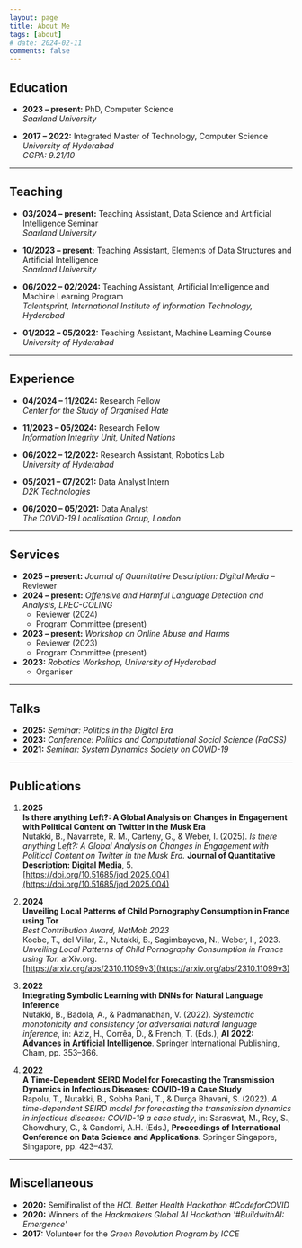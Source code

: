 ```yaml
---
layout: page
title: About Me 
tags: [about]
# date: 2024-02-11
comments: false
---
```


## Education

- **2023 – present:** PhD, Computer Science  
  *Saarland University*

- **2017 – 2022:** Integrated Master of Technology, Computer Science  
  *University of Hyderabad*  
  *CGPA: 9.21/10*

---

## Teaching

- **03/2024 – present:** Teaching Assistant, Data Science and Artificial Intelligence Seminar  
  *Saarland University*

- **10/2023 – present:** Teaching Assistant, Elements of Data Structures and Artificial Intelligence  
  *Saarland University*

- **06/2022 – 02/2024:** Teaching Assistant, Artificial Intelligence and Machine Learning Program  
  *Talentsprint, International Institute of Information Technology, Hyderabad*

- **01/2022 – 05/2022:** Teaching Assistant, Machine Learning Course  
  *University of Hyderabad*

---

## Experience

- **04/2024 – 11/2024:** Research Fellow  
  *Center for the Study of Organised Hate*

- **11/2023 – 05/2024:** Research Fellow  
  *Information Integrity Unit, United Nations*

- **06/2022 – 12/2022:** Research Assistant, Robotics Lab  
  *University of Hyderabad*

- **05/2021 – 07/2021:** Data Analyst Intern  
  *D2K Technologies*

- **06/2020 – 05/2021:** Data Analyst  
  *The COVID-19 Localisation Group, London*

---

## Services

- **2025 – present:** *Journal of Quantitative Description: Digital Media* – Reviewer  
- **2024 – present:** *Offensive and Harmful Language Detection and Analysis, LREC-COLING*  
  - Reviewer (2024)  
  - Program Committee (present)  
- **2023 – present:** *Workshop on Online Abuse and Harms*  
  - Reviewer (2023)  
  - Program Committee (present)  
- **2023:** *Robotics Workshop, University of Hyderabad*  
  - Organiser  

---

## Talks

- **2025:** *Seminar: Politics in the Digital Era*  
- **2023:** *Conference: Politics and Computational Social Science (PaCSS)*  
- **2021:** *Seminar: System Dynamics Society on COVID-19*  

---

## Publications

1. **2025**  
   **Is there anything Left?: A Global Analysis on Changes in Engagement with Political Content on Twitter in the Musk Era**  
   Nutakki, B., Navarrete, R. M., Carteny, G., & Weber, I. (2025). *Is there anything Left?: A Global Analysis on Changes in Engagement with Political Content on Twitter in the Musk Era.* **Journal of Quantitative Description: Digital Media**, 5.  
   [https://doi.org/10.51685/jqd.2025.004](https://doi.org/10.51685/jqd.2025.004)

2. **2024**  
   **Unveiling Local Patterns of Child Pornography Consumption in France using Tor**  
   *Best Contribution Award, NetMob 2023*  
   Koebe, T., del Villar, Z., Nutakki, B., Sagimbayeva, N., Weber, I., 2023. *Unveiling Local Patterns of Child Pornography Consumption in France using Tor.* arXiv.org.  
   [https://arxiv.org/abs/2310.11099v3](https://arxiv.org/abs/2310.11099v3)

3. **2022**  
   **Integrating Symbolic Learning with DNNs for Natural Language Inference**  
   Nutakki, B., Badola, A., & Padmanabhan, V. (2022). *Systematic monotonicity and consistency for adversarial natural language inference*, in: Aziz, H., Corrêa, D., & French, T. (Eds.), **AI 2022: Advances in Artificial Intelligence**. Springer International Publishing, Cham, pp. 353–366.

4. **2022**  
   **A Time-Dependent SEIRD Model for Forecasting the Transmission Dynamics in Infectious Diseases: COVID-19 a Case Study**  
   Rapolu, T., Nutakki, B., Sobha Rani, T., & Durga Bhavani, S. (2022). *A time-dependent SEIRD model for forecasting the transmission dynamics in infectious diseases: COVID-19 a case study*, in: Saraswat, M., Roy, S., Chowdhury, C., & Gandomi, A.H. (Eds.), **Proceedings of International Conference on Data Science and Applications**. Springer Singapore, Singapore, pp. 423–437.

---

## Miscellaneous

- **2020:** Semifinalist of the *HCL Better Health Hackathon #CodeforCOVID*  
- **2020:** Winners of the *Hackmakers Global AI Hackathon '#BuildwithAI: Emergence'*  
- **2017:** Volunteer for the *Green Revolution Program by ICCE*  


<!-- <center><a href="http://TolgaTatli.github.io/Moonrise"><b>Moon</b></a> is a minimal, one column jekyll theme.</center>

## Features

-   Minimal, you can focus on your content
-   Responsive
-   Disqus integration
-   Syntax highlighting
-   Optional post image
-   Social icons
-   Page for sharing projects
-   Optional background image
-   Simple navigation menu
-   MathJax support

## Preview

{% capture images %}
https://cloud.githubusercontent.com/assets/754514/14509720/61c61058-01d6-11e6-93ab-0918515ecd56.png
https://cloud.githubusercontent.com/assets/754514/14509716/61ac6c8e-01d6-11e6-879f-8308883de790.png
{% endcapture %}
{% include gallery images=images caption="Screenshots of Moon Theme" cols=2 %}

See a [live version of Moon](http://TolgaTatli.github.io/Moonrise) hosted on GitHub.

## Getting Started

To learn how to install and use this theme check out the [Setup Guide](http://taylantatli.me/Moon/moon-theme/) for more information.

[Install Moon](https://github.com/TolgaTatli/Moonrise){: .btn} -->
